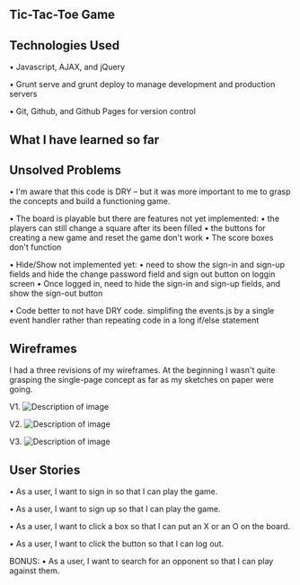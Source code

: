## Tic-Tac-Toe Game

## Technologies Used

• Javascript, AJAX, and jQuery

• Grunt serve and grunt deploy to manage development and production servers

• Git, Github, and Github Pages for version control

## What I have learned so far

## Unsolved Problems

• I'm aware that this code is DRY – but it was more important to me to grasp the concepts and build a functioning game.

• The board is playable but there are features not yet implemented:
    • the players can still change a square after its been filled
    • the buttons for creating a new game and reset the game don't work
    • The score boxes don't function

• Hide/Show not implemented yet:
  • need to show the sign-in and sign-up fields and hide the change password field and sign out button on loggin screen
  • Once logged in, need to hide the sign-in and sign-up fields, and show the sign-out button

• Code better to not have DRY code. simplifing the events.js by a single event handler rather than repeating code in a long if/else statement

## Wireframes

I had a three revisions of my wireframes. At the beginning I wasn't quite grasping the single-page concept as far as my sketches on paper were going.

V1.
![Description of image](https://imgur.com/UzU7DAo)

V2.
![Description of image](https://imgur.com/Q2oipvx)

V3.
![Description of image](https://imgur.com/rkrOyZY)

## User Stories

• As a user, I want to sign in so that I can play the game.

• As a user, I want to sign up so that I can play the game.

• As a user, I want to click a box so that I can put an X or an O on the board.

• As a user, I want to click the button so that I can log out.

BONUS:
• As a user, I want to search for an opponent so that I can play against them.
